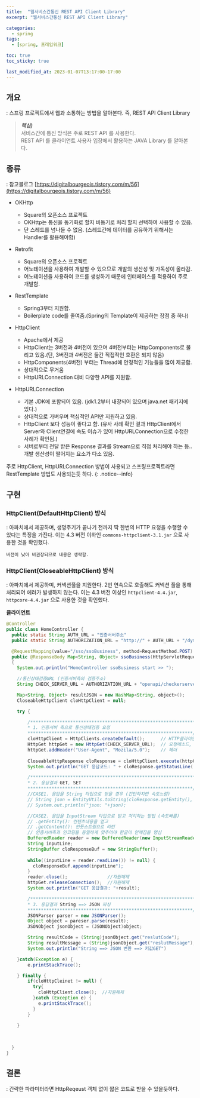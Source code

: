```yaml
---
title:  "웹서비스간통신 REST API Client Library"
excerpt: "웹서비스간통신 REST API Client Library"

categories:
  - spring
tags:
  - [spring, 프레임워크]

toc: true
toc_sticky: true

last_modified_at: 2023-01-07T13:17:00-17:00
---
```


## 개요
: 스프링 프로젝트에서 웹과 소통하는 방법을 알아본다. 
즉, REST API Client Library 

> ***핵심)***  
> 서비스간에 통신 방식은 주로 REST API 를 사용한다.  
> REST API 를 클라이언트 사용자 입장에서 활용하는 JAVA Library 를 알아본다.


## 종류
: 참고블로그 [https://digitalbourgeois.tistory.com/m/56](https://digitalbourgeois.tistory.com/m/56)  

- OKHttp
  * Square의 오픈소스 프로젝트 
  * OKHttp는 통신을 동기화로 할지 비동기로 처리 할지 선택하여 사용할 수 있음.
  * 단 스레드를 넘나들 수 없음. (스레드간에 데이터를 공유하기 위해서는 Handler를 활용해야함)

- Retrofit
  * Square의 오픈소스 프로젝트
  * 어노테이션을 사용하여 개발할 수 있으므로 개발의 생산성 및 가독성이 올라감.
  * 어노테이션을 사용하여 코드를 생성하기 때문에 인터페이스를 적용하여 주로 개발함.

- RestTemplate
  * Spring3부터 지원함.
  * Boilerplate code를 줄여줌.(Spring의 Template이 제공하는 장점 중 하나)

- HttpClient
  * Apache에서 제공
  * HttpClient는 3버전과 4버전이 있으며 4버전부터는 HttpComponents로 불리고 있음.(단, 3버전과 4버전은 둘간 직접적인 호환은 되지 않음)
  * HttpComponents(4버전) 부터는 Thread에 안정적인 기능들을 많이 제공함.
  * 상대적으로 무거움
  * HttpURLConnection 대비 다양한 API를 지원함.

- HttpURLConnection
  * 기본 JDK에 포함되어 있음. (jdk1.2부터 내장되어 있으며 java.net 패키지에 있다.)
  * 상대적으로 가벼우며 핵심적인 API만 지원하고 있음.
  * HttpClient 보다 성능이 좋다고 함. (유사 사례 확인 결과 HttpClient에서 Server와 Client연결에 속도 이슈가 있어 HttpURLConnection으로 수정한 사례가 확인됨.) 
  * 서버로부터 전달 받은 Response 결과를 Stream으로 직접 처리해야 하는 등.. 개발 생산성이 떨어지는 요소가 다소 있음.
  
주로 HttpClient, HttpURLConnection 방법이 사용되고
스프링프로젝트라면 RestTemplate 방법도 사용되는듯 하다.
{: .notice--info}


## 구현 
### HttpClient(DefaultHttpClient) 방식
: 아파치에서 제공하며, 생명주기가 끝나기 전까지 딱 한번의 HTTP 요청을 수행할 수 있다는 특징을 가진다. 이는 4.3 버전 이하인 `commons-httpclient-3.1.jar` 으로 사용한 것을 확인했다.

```
버전이 낮아 비권장되므로 내용은 생략함.

```

### HttpClient(CloseableHttpClient) 방식
: 아파치에서 제공하며, 커넥션풀을 지원한다. 2번 연속으로 호출해도 커넥션 풀을 통해 처리되어 에러가 발생하지 않는다. 이는 4.3 버전 이상인 `httpclient-4.4.jar`, `httpcore-4.4.jar` 으로 사용한 것을 확인했다.

**클라이언트**
```java
@Controller
public class HomeController {
  public static String AUTH_URL = "인증서버주소"
  public static String AUTHORIZATION_URL = "http://" + AUTH_URL + "/dym/";

  @RequestMapping(value="/sso/ssoBusiness", method=RequestMethod.POST)
  public @ResponseBody Map<String, Object> ssoBusiness(HttpServletRequest req, Model model)
  {
    System.out.println("HomeController ssoBusiness start >> ");

    //통신상태검증URL (인증서버측의 검증주소)
    String CHECK_SERVER_URL = AUTHORIZATION_URL + "openapi/checkerserver";

    Map<String, Object> resultJSON = new HashMap<String, object>();
    CloseableHttpClient cloHttpClient = null;

    try {

        /**************************************************************
        * 1. 인증서버 측으로 통신상태검증 요청
        **************************************************************/
        cloHttpClient = HttpClients.createDefault();      // HTTP클라이언트 생성
        HttpGet httpGet = new HttpGet(CHECK_SERVER_URL);  // 요청메소드, URL 설정
        httpGet.addHeader("User-Agent", "Mozila/5.0");    // 헤더
        
        CloseableHttpResponse cloResponse = cloHttpClient.execute(httpGet);  // URL요청
        System.out.println("GET 응답코드: " + cloResponse.getStatusLine().getStatusCode());

        /**************************************************************
        * 2. 응답결과 GET, SET
        **************************************************************/
        //CASE1. 응답을 String 타입으로 받을 경우 (간단하지만 속도느림)
        // String json = EntityUtils.toString(cloResponse.getEntity(), "UTF-8");
        // System.out.println("json: "+json);

        //CASE2. 응답을 InputStream 타입으로 받고 처리하는 방법 (속도빠름)
        // .getEntity(): 컨텐츠내용을 얻고
        // .getContent(): 인풋스트림으로 리턴
        // 인증서버측과 인코딩을 동일하게 맞추어야 한글이 안깨짐을 명심
        BufferedReader reader = new BufferedReader(new InputStreamReader(cloResponse.getEntity().getContent(), "UTF-8"));
        String inputLine;
        StringBuffer cloResponseBuf = new StringBuffer();
        
        while((inputLine = reader.readLine()) != null) {
          cloResponseBuf.append(inputLine");
        }
        reader.close();               //자원해제
        httpGet.releaseConnection();  //자원해제
        System.out.println("GET 응답결과: "+result);      

        /**************************************************************
        * 3. 응답결과 String ==> JSON 파싱
        **************************************************************/
        JSONParser parser = new JSONParser();
        Object object = pareser.parse(result);
        JSONObject jsonObject = (JSONObject)object;

        String resultCode = (String)jsonObject.get("reslutCode");
        String resultMessage = (String)jsonObject.get("reslutMessage");
        System.out.println("String ==> JSON 변환 ==> 키값GET")   

    }catch(Exception e) {
        e.printStackTrace();

    } finally {
        if(cloHttpCleinet != null) {
          try{
            cloHttpClient.close();  //자원해제
          }catch (Exception e) {
            e.printStackTrace();
          }
        }

    }
    
        
    
  }
}

```

  
## 결론
: 간략한 파라미터라면 HttpReqeust 객체 없이 짧은 코드로 받을 수 있을듯하다.
